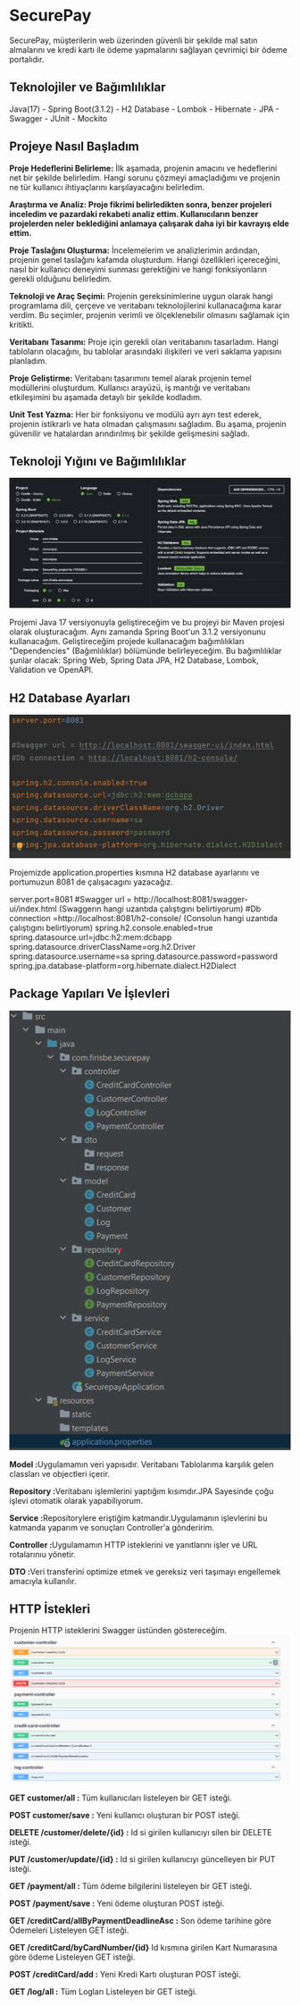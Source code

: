 <h1>SecurePay</h1>
<p>SecurePay, müşterilerin web üzerinden güvenli bir şekilde mal satın almalarını ve kredi kartı ile ödeme yapmalarını sağlayan çevrimiçi bir ödeme portalıdır.</p>

<h2>Teknolojiler ve Bağımlılıklar</h2>
<p>Java(17) - Spring Boot(3.1.2) - H2 Database - Lombok - Hibernate - JPA - Swagger - JUnit - Mockito</p>

<h2>Projeye Nasıl Başladım</h2>
<p><b>Proje Hedeflerini Belirleme:</b> İlk aşamada, projenin amacını ve hedeflerini net bir şekilde belirledim. Hangi sorunu çözmeyi amaçladığımı ve projenin ne tür kullanıcı ihtiyaçlarını karşılayacağını belirledim.

<b><b>Araştırma ve Analiz:</b> Proje fikrimi belirledikten sonra, benzer projeleri inceledim ve pazardaki rekabeti analiz ettim. Kullanıcıların benzer projelerden neler beklediğini anlamaya çalışarak daha iyi bir kavrayış elde ettim.

Proje Taslağını Oluşturma:</b> İncelemelerim ve analizlerimin ardından, projenin genel taslağını kafamda oluşturdum. Hangi özellikleri içereceğini, nasıl bir kullanıcı deneyimi sunması gerektiğini ve hangi fonksiyonların gerekli olduğunu belirledim.

<b>Teknoloji ve Araç Seçimi:</b> Projenin gereksinimlerine uygun olarak hangi programlama dili, çerçeve ve veritabanı teknolojilerini kullanacağıma karar verdim. Bu seçimler, projenin verimli ve ölçeklenebilir olmasını sağlamak için kritikti.

<b>Veritabanı Tasarımı:</b> Proje için gerekli olan veritabanını tasarladım. Hangi tabloların olacağını, bu tablolar arasındaki ilişkileri ve veri saklama yapısını planladım.

<b>Proje Geliştirme:</b> Veritabanı tasarımını temel alarak projenin temel modüllerini oluşturdum. Kullanıcı arayüzü, iş mantığı ve veritabanı etkileşimini bu aşamada detaylı bir şekilde kodladım.

<b>Unit Test Yazma:</b> Her bir fonksiyonu ve modülü ayrı ayrı test ederek, projenin istikrarlı ve hata olmadan çalışmasını sağladım. Bu aşama, projenin güvenilir ve hatalardan arındırılmış bir şekilde gelişmesini sağladı.</p>

<h2>Teknoloji Yığını ve Bağımlılıklar</h2>

<p>
<img src="images/startspring.png" alt="Startspring">

Projemi Java 17 versiyonuyla geliştireceğim ve bu projeyi bir Maven projesi olarak oluşturacağım. Aynı zamanda Spring Boot'un 3.1.2 versiyonunu kullanacağım. Geliştireceğim projede kullanacağım bağımlılıkları "Dependencies" (Bağımlılıklar) bölümünde belirleyeceğim. Bu bağımlılıklar şunlar olacak: Spring Web, Spring Data JPA, H2 Database, Lombok, Validation ve OpenAPI.</p>

<h2>H2 Database Ayarları</h2>
<img src="images/properties.png" alt="Properties">
<p>Projemizde application.properties kısmına H2 database ayarlarını ve portumuzun 8081 de çalışacagını yazacağız.

server.port=8081
#Swagger url = http://localhost:8081/swagger-ui/index.html (Swaggerın hangi uzantıda çalıştıgını belirtiyorum)
#Db connection =http://localhost:8081/h2-console/ (Consolun hangi uzantıda çalıştıgını belirtiyorum)
spring.h2.console.enabled=true
spring.datasource.url=jdbc:h2:mem:dcbapp
spring.datasource.driverClassName=org.h2.Driver
spring.datasource.username=sa
spring.datasource.password=password
spring.jpa.database-platform=org.hibernate.dialect.H2Dialect
</p>

<h2>Package Yapıları Ve İşlevleri</h2>
<p>
<img src="images/package.png" alt="Package">

<b>Model :</b>Uygulamamın veri yapısıdır. Veritabanı Tablolarıma karşılık gelen classları ve objectleri içerir. 

<b>Repository :</b>Veritabanı işlemlerini yaptığım kısımdır.JPA Sayesinde çoğu işlevi otomatik olarak yapabiliyorum.

<b>Service :</b>Repositorylere eriştiğim katmandır.Uygulamanın işlevlerini bu katmanda yaparım ve sonuçları Controller'a gönderirim.

<b>Controller :</b>Uygulamamın HTTP isteklerini ve yanıtlarını işler ve URL rotalarınıu yönetir.

<b>DTO :</b>Veri transferini optimize etmek ve gereksiz veri taşımayı engellemek amacıyla kullanılır.

</p>

<h2>HTTP İstekleri</h2>
<p> Projenin HTTP isteklerini Swagger üstünden göstereceğim.
<img src="images/swagger.png" alt="Swagger">

<b>GET customer/all :</b>  Tüm kullanıcıları listeleyen bir GET isteği.

<b>POST customer/save :</b> Yeni kullanıcı oluşturan bir POST isteği.

<b>DELETE /customer/delete/{id} :</b> Id si girilen kullanıcıyı silen bir DELETE isteği. 

<b>PUT /customer/update/{id} :</b> Id si girilen kullanıcıyı güncelleyen bir PUT isteği.

<b>GET /payment/all :</b> Tüm ödeme bilgilerini listeleyen bir GET isteği.

<b>POST /payment/save :</b> Yeni ödeme oluşturan POST isteği.

<b>GET /creditCard/allByPaymentDeadlineAsc :</b> Son ödeme tarihine göre Ödemeleri Listeleyen GET isteği.

<b>GET /creditCard/byCardNumber/{id}</b> Id kısmına girilen Kart Numarasına göre ödeme Listeleyen GET isteği.

<b>POST /creditCard/add :</b> Yeni Kredi Kartı oluşturan POST isteği.

<b>GET /log/all :</b> Tüm Logları Listeleyen bir GET isteği.
</p>
